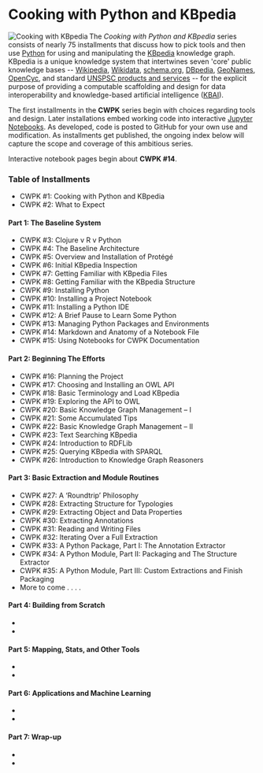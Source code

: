 # Cooking with Python and KBpedia

 <img align="left" src="https://kbpedia.org/cwpk-files/cooking-with-kbpedia-305.png" alt="Cooking with KBpedia" />

The *Cooking with Python and KBpedia* series consists of nearly 75
installments that discuss how to pick tools and then use
[Python](https://en.wikipedia.org/wiki/Python_%28programming_language%29)
for using and manipulating the [KBpedia](https://kbpedia.org/) knowledge
graph. KBpedia is a unique knowledge system that intertwines seven
'core' public knowledge bases --
[Wikipedia](https://en.wikipedia.org/wiki/Wikipedia),
[Wikidata](https://en.wikipedia.org/wiki/Wikidata),
[schema.org](https://schema.org/), [DBpedia](http://dbpedia.org/),
[GeoNames](https://en.wikipedia.org/wiki/GeoNames),
[OpenCyc](https://en.wikipedia.org/wiki/Cyc), and standard [UNSPSC
products and services](https://en.wikipedia.org/wiki/UNSPSC) -- for the
explicit purpose of providing a computable scaffolding and design for
data interoperability and knowledge-based artificial intelligence
([KBAI](https://www.mkbergman.com/category/kbai/)).

The first installments in the **CWPK** series begin with choices
regarding tools and design. Later installations embed working code into
interactive [Jupyter
Notebooks](https://en.wikipedia.org/wiki/Project_Jupyter#Jupyter_Notebook).
As developed, code is posted to GitHub for your own use and
modification. As installments get published, the ongoing index below
will capture the scope and coverage of this ambitious series.

Interactive notebook pages begin about **CWPK \#14**.

### Table of Installments

  - CWPK \#1: Cooking with Python and KBpedia
  - CWPK \#2: What to Expect

#### Part 1: The Baseline System

  - CWPK \#3: Clojure v R v Python
  - CWPK \#4: The Baseline Architecture
  - CWPK \#5: Overview and Installation of Protégé
  - CWPK \#6: Initial KBpedia Inspection
  - CWPK \#7: Getting Familiar with KBpedia Files
  - CWPK \#8: Getting Familiar with the KBpedia Structure
  - CWPK \#9: Installing Python
  - CWPK \#10: Installing a Project Notebook
  - CWPK \#11: Installing a Python IDE
  - CWPK \#12: A Brief Pause to Learn Some Python
  - CWPK \#13: Managing Python Packages and Environments
  - CWPK \#14: Markdown and Anatomy of a Notebook File
  - CWPK \#15: Using Notebooks for CWPK Documentation

#### Part 2: Beginning The Efforts

  - CWPK \#16: Planning the Project
  - CWPK \#17: Choosing and Installing an OWL API
  - CWPK \#18: Basic Terminology and Load KBpedia
  - CWPK \#19: Exploring the API to OWL
  - CWPK \#20: Basic Knowledge Graph Management – I
  - CWPK \#21: Some Accumulated Tips
  - CWPK \#22: Basic Knowledge Graph Management – II
  - CWPK \#23: Text Searching KBpedia
  - CWPK \#24: Introduction to RDFLib
  - CWPK \#25: Querying KBpedia with SPARQL
  - CWPK \#26: Introduction to Knowledge Graph Reasoners 

#### Part 3: Basic Extraction and Module Routines

  - CWPK \#27: A ‘Roundtrip’ Philosophy
  - CWPK \#28: Extracting Structure for Typologies
  - CWPK \#29: Extracting Object and Data Properties
  - CWPK \#30: Extracting Annotations
  - CWPK \#31: Reading and Writing Files
  - CWPK \#32: Iterating Over a Full Extraction
  - CWPK \#33: A Python Package, Part I: The Annotation Extractor
  - CWPK \#34: A Python Module, Part II: Packaging and The Structure Extractor
  - CWPK \#35: A Python Module, Part III: Custom Extractions and Finish Packaging
  - More to come . . . . 

#### Part 4: Building from Scratch

  -  
  -  

#### Part 5: Mapping, Stats, and Other Tools

  -  
  -  

#### Part 6: Applications and Machine Learning

  -  
  -  

#### Part 7: Wrap-up

  -  
  -
